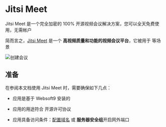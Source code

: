 # Jitsi Meet

Jitsi Meet 是一个完全加密的 100% 开源视频会议解决方案，您可以全天免费使用，无需帐户

简而言之，[Jitsi Meet](https://jitsi.org/) 是一个 **高视频质量和功能的视频会议平台**，它被用于   等场景


![创建会议](https://libs.websoft9.com/Websoft9/DocsPicture/zh/jitsi/jitsi-gui-websoft9.png)


## 准备

在参阅本文档使用 Jitsi Meet 时，需要确保如下几点：

- 应用是基于 Websoft9 安装的

- 应用的用途符合 [](https://some_license_url) 开源许可协议

- 应用具备访问条件：[配置域名](./guide/appsetdomain) 或 **服务器安全组**开启网外端口